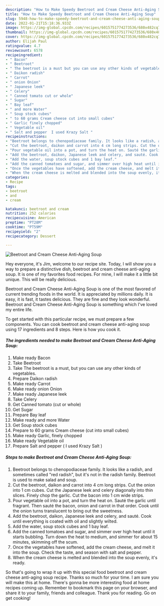 ```yaml
---
description: "How to Make Speedy Beetroot and Cream Cheese Anti-Aging Soup"
title: "How to Make Speedy Beetroot and Cream Cheese Anti-Aging Soup"
slug: 5948-how-to-make-speedy-beetroot-and-cream-cheese-anti-aging-soup
date: 2022-01-21T15:18:36.933Z
image: https://img-global.cpcdn.com/recipes/6015751774273536/680x482cq70/beetroot-and-cream-cheese-anti-aging-soup-recipe-main-photo.jpg
thumbnail: https://img-global.cpcdn.com/recipes/6015751774273536/680x482cq70/beetroot-and-cream-cheese-anti-aging-soup-recipe-main-photo.jpg
cover: https://img-global.cpcdn.com/recipes/6015751774273536/680x482cq70/beetroot-and-cream-cheese-anti-aging-soup-recipe-main-photo.jpg
author: Elijah Paul
ratingvalue: 4.7
reviewcount: 6578
recipeingredient:
- " Bacon"
- " Beetroot"
- " The beetroot is a must but you can use any other kinds of vegetables"
- " Daikon radish"
- " Carrot"
- " onion Onion"
- " Japanese leek"
- " Celery"
- " Canned tomato cut or whole"
- " Sugar"
- " Bay leaf"
- " and more Water"
- " Soup stock cubes"
- " to 60 grams Cream cheese cut into small cubes"
- " Garlic finely chopped"
- " Vegetable oil"
- " Salt and pepper  I used Krazy Salt "
recipeinstructions:
- "Beetroot belongs to chenopodiaceae family. It looks like a radish, and sometimes called &#34;red radish&#34;, but it&#39;s not in the radish family. Beetroot is used to make salad and soup."
- "Cut the beetroot, daikon and carrot into 4 cm long strips. Cut the onion into 1 cm cubes. Cut the Japanese leek and celery diagonally into thin slices. Finely chop the garlic. Cut the bacon into 1 cm wide strips."
- "Pour vegetable oil into a pot, and turn the heat on. Sauté the garlic until fragrant. Then sauté the bacon, onion and carrot in that order. Cook until the onion turns translucent to bring out the sweetness."
- "Add the beetroot, daikon, Japanese leek and celery, and sauté. Cook until everything is coated with oil and slightly wilted."
- "Add the water, soup stock cubes and 1 bay leaf."
- "Add the canned tomatoes and sugar, and simmer over high heat until it starts bubbling. Turn down the heat to medium, and simmer for about 15 minutes, skimming off the scum."
- "Once the vegetables have softened, add the cream cheese, and melt it into the soup. Check the taste, and season with salt and pepper."
- "When the cream cheese is melted and blended into the soup evenly, it&#39;s ready."
categories:
- Recipe
tags:
- beetroot
- and
- cream

katakunci: beetroot and cream 
nutrition: 252 calories
recipecuisine: American
preptime: "PT28M"
cooktime: "PT59M"
recipeyield: "2"
recipecategory: Dessert

---
```



![Beetroot and Cream Cheese Anti-Aging Soup](https://img-global.cpcdn.com/recipes/6015751774273536/680x482cq70/beetroot-and-cream-cheese-anti-aging-soup-recipe-main-photo.jpg)

Hey everyone, it's Jim, welcome to our recipe site. Today, I will show you a way to prepare a distinctive dish, beetroot and cream cheese anti-aging soup. It is one of my favorites food recipes. For mine, I will make it a little bit unique. This will be really delicious.



Beetroot and Cream Cheese Anti-Aging Soup is one of the most favored of current trending foods in the world. It is appreciated by millions daily. It is easy, it is fast, it tastes delicious. They are fine and they look wonderful. Beetroot and Cream Cheese Anti-Aging Soup is something which I've loved my entire life.


To get started with this particular recipe, we must prepare a few components. You can cook beetroot and cream cheese anti-aging soup using 17 ingredients and 8 steps. Here is how you cook it.

<!--inarticleads1-->

##### The ingredients needed to make Beetroot and Cream Cheese Anti-Aging Soup:

1. Make ready  Bacon
1. Take  Beetroot
1. Take  The beetroot is a must, but you can use any other kinds of vegetables.
1. Prepare  Daikon radish
1. Make ready  Carrot
1. Make ready  onion Onion
1. Make ready  Japanese leek
1. Take  Celery
1. Get  Canned tomato (cut or whole)
1. Get  Sugar
1. Prepare  Bay leaf
1. Make ready  and more Water
1. Get  Soup stock cubes
1. Prepare  to 60 grams Cream cheese (cut into small cubes)
1. Make ready  Garlic, finely chopped
1. Make ready  Vegetable oil
1. Prepare  Salt and pepper ( I used Krazy Salt )




<!--inarticleads2-->

##### Steps to make Beetroot and Cream Cheese Anti-Aging Soup:

1. Beetroot belongs to chenopodiaceae family. It looks like a radish, and sometimes called &#34;red radish&#34;, but it&#39;s not in the radish family. Beetroot is used to make salad and soup.
1. Cut the beetroot, daikon and carrot into 4 cm long strips. Cut the onion into 1 cm cubes. Cut the Japanese leek and celery diagonally into thin slices. Finely chop the garlic. Cut the bacon into 1 cm wide strips.
1. Pour vegetable oil into a pot, and turn the heat on. Sauté the garlic until fragrant. Then sauté the bacon, onion and carrot in that order. Cook until the onion turns translucent to bring out the sweetness.
1. Add the beetroot, daikon, Japanese leek and celery, and sauté. Cook until everything is coated with oil and slightly wilted.
1. Add the water, soup stock cubes and 1 bay leaf.
1. Add the canned tomatoes and sugar, and simmer over high heat until it starts bubbling. Turn down the heat to medium, and simmer for about 15 minutes, skimming off the scum.
1. Once the vegetables have softened, add the cream cheese, and melt it into the soup. Check the taste, and season with salt and pepper.
1. When the cream cheese is melted and blended into the soup evenly, it&#39;s ready.




So that's going to wrap it up with this special food beetroot and cream cheese anti-aging soup recipe. Thanks so much for your time. I am sure you will make this at home. There's gonna be more interesting food at home recipes coming up. Remember to bookmark this page on your browser, and share it to your family, friends and colleague. Thank you for reading. Go on get cooking!
